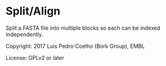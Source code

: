 # Split/Align

Split a FASTA file into multiple blocks so each can be indexed independently.

Copyright: 2017 Luis Pedro Coelho (Bork Group), EMBL

License: GPLv2 or later

